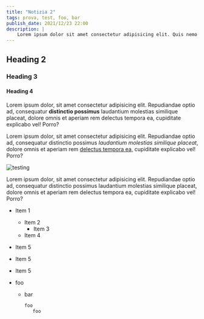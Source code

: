 ```yaml
---
title: "Notizia 2"
tags: prova, test, foo, bar
publish_date: 2021/12/23 22:00
description: |
    Lorem ipsum dolor sit amet consectetur adipisicing elit. Quis nemo aperiam, voluptas quam alias esse sed natus tempore suscipit fugiat sit delectus exercitationem numquam ipsum assumenda recusandae consequatur...
---
```


## Heading 2

### Heading 3

#### Heading 4

Lorem ipsum dolor, sit amet consectetur adipisicing elit. Repudiandae optio ad, consequatur **distinctio possimus** laudantium molestias similique placeat, dolore omnis et aperiam rem delectus tempora ea, cupiditate explicabo vel! Porro?

Lorem ipsum dolor, sit amet consectetur adipisicing elit. Repudiandae optio ad, consequatur distinctio possimus _laudantium molestias similique placeat_, dolore omnis et aperiam rem [delectus tempora ea,](#) cupiditate explicabo vel! Porro?

![testing](https://picsum.photos/200/300)

Lorem ipsum dolor, sit amet consectetur adipisicing elit. Repudiandae optio ad, consequatur distinctio possimus laudantium molestias similique placeat, dolore omnis et aperiam rem delectus tempora ea, cupiditate explicabo vel! Porro?

- Item 1
    - Item 2
        - Item 3
    - Item 4
- Item 5
- Item 5
- Item 5

- foo
  -  bar
     ```Makefile
     foo
     	foo
     ```
